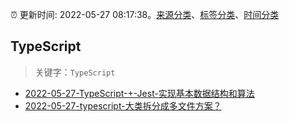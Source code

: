 :alarm_clock: 更新时间: 2022-05-27 08:17:38。[来源分类](../README.md)、[标签分类](../TAGS.md)、[时间分类](../TIMELINE.md)

## TypeScript


> 关键字：`TypeScript`



- [2022-05-27-TypeScript-+-Jest-实现基本数据结构和算法](https://www.v2ex.com/t/855666) 
- [2022-05-27-typescript-大类拆分成多文件方案？](https://www.v2ex.com/t/855664) 